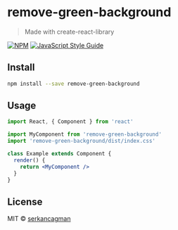 # remove-green-background

> Made with create-react-library

[![NPM](https://img.shields.io/npm/v/remove-green-background.svg)](https://www.npmjs.com/package/remove-green-background) [![JavaScript Style Guide](https://img.shields.io/badge/code_style-standard-brightgreen.svg)](https://standardjs.com)

## Install

```bash
npm install --save remove-green-background
```

## Usage

```jsx
import React, { Component } from 'react'

import MyComponent from 'remove-green-background'
import 'remove-green-background/dist/index.css'

class Example extends Component {
  render() {
    return <MyComponent />
  }
}
```

## License

MIT © [serkancagman](https://github.com/serkancagman)
